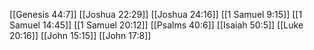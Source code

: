 [[Genesis 44:7]]
[[Joshua 22:29]]
[[Joshua 24:16]]
[[1 Samuel 9:15]]
[[1 Samuel 14:45]]
[[1 Samuel 20:12]]
[[Psalms 40:6]]
[[Isaiah 50:5]]
[[Luke 20:16]]
[[John 15:15]]
[[John 17:8]]
